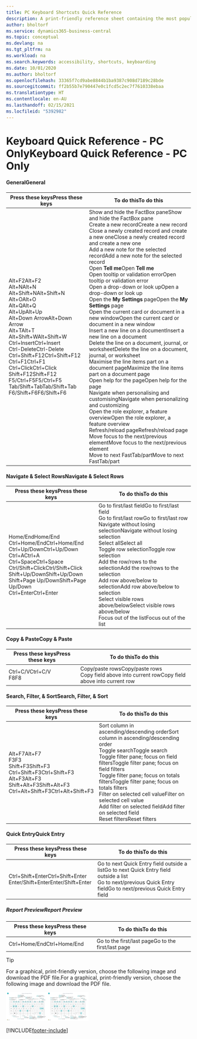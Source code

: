```yaml
---
title: PC Keyboard Shortcuts Quick Reference
description: A print-friendly reference sheet containing the most popular keyboard shortcuts for PC users.
author: bholtorf
ms.service: dynamics365-business-central
ms.topic: conceptual
ms.devlang: na
ms.tgt_pltfrm: na
ms.workload: na
ms.search.keywords: accessibility, shortcuts, keyboarding
ms.date: 10/01/2020
ms.author: bholtorf
ms.openlocfilehash: 33365f7cd9abe8844b1ba9387c908d7189c28bde
ms.sourcegitcommit: ff2b55b7e790447e0c1fcd5c2ec7f7610338ebaa
ms.translationtype: HT
ms.contentlocale: en-AU
ms.lasthandoff: 02/15/2021
ms.locfileid: "5392982"
---
```

# <a name="keyboard-quick-reference---pc-only"></a><span data-ttu-id="86b0f-103">Keyboard Quick Reference - PC Only</span><span class="sxs-lookup"><span data-stu-id="86b0f-103">Keyboard Quick Reference - PC Only</span></span>

#### <a name="general"></a><span data-ttu-id="86b0f-104">General</span><span class="sxs-lookup"><span data-stu-id="86b0f-104">General</span></span>

|<span data-ttu-id="86b0f-105">Press these keys</span><span class="sxs-lookup"><span data-stu-id="86b0f-105">Press these keys</span></span>|<span data-ttu-id="86b0f-106">To do this</span><span class="sxs-lookup"><span data-stu-id="86b0f-106">To do this</span></span>|  
|-|-|
|<span data-ttu-id="86b0f-107">Alt+F2</span><span class="sxs-lookup"><span data-stu-id="86b0f-107">Alt+F2</span></span><br /><span data-ttu-id="86b0f-108">Alt+N</span><span class="sxs-lookup"><span data-stu-id="86b0f-108">Alt+N</span></span><br /><span data-ttu-id="86b0f-109">Alt+Shift+N</span><span class="sxs-lookup"><span data-stu-id="86b0f-109">Alt+Shift+N</span></span><br /><span data-ttu-id="86b0f-110">Alt+O</span><span class="sxs-lookup"><span data-stu-id="86b0f-110">Alt+O</span></span><br /><span data-ttu-id="86b0f-111">Alt+Q</span><span class="sxs-lookup"><span data-stu-id="86b0f-111">Alt+Q</span></span><br /><span data-ttu-id="86b0f-112">Alt+Up</span><span class="sxs-lookup"><span data-stu-id="86b0f-112">Alt+Up</span></span><br /><span data-ttu-id="86b0f-113">Alt+Down Arrow</span><span class="sxs-lookup"><span data-stu-id="86b0f-113">Alt+Down Arrow</span></span><br /><span data-ttu-id="86b0f-114">Alt+T</span><span class="sxs-lookup"><span data-stu-id="86b0f-114">Alt+T</span></span><br /><span data-ttu-id="86b0f-115">Alt+Shift+W</span><span class="sxs-lookup"><span data-stu-id="86b0f-115">Alt+Shift+W</span></span><br /><span data-ttu-id="86b0f-116">Ctrl+Insert</span><span class="sxs-lookup"><span data-stu-id="86b0f-116">Ctrl+Insert</span></span><br /><span data-ttu-id="86b0f-117">Ctrl-Delete</span><span class="sxs-lookup"><span data-stu-id="86b0f-117">Ctrl-Delete</span></span><br /><span data-ttu-id="86b0f-118">Ctrl+Shift+F12</span><span class="sxs-lookup"><span data-stu-id="86b0f-118">Ctrl+Shift+F12</span></span><br /><span data-ttu-id="86b0f-119">Ctrl+F1</span><span class="sxs-lookup"><span data-stu-id="86b0f-119">Ctrl+F1</span></span><br /><span data-ttu-id="86b0f-120">Ctrl+Click</span><span class="sxs-lookup"><span data-stu-id="86b0f-120">Ctrl+Click</span></span><br /><span data-ttu-id="86b0f-121">Shift+F12</span><span class="sxs-lookup"><span data-stu-id="86b0f-121">Shift+F12</span></span><br /><span data-ttu-id="86b0f-122">F5/Ctrl+F5</span><span class="sxs-lookup"><span data-stu-id="86b0f-122">F5/Ctrl+F5</span></span><br /><span data-ttu-id="86b0f-123">Tab/Shift+Tab</span><span class="sxs-lookup"><span data-stu-id="86b0f-123">Tab/Shift+Tab</span></span><br /><span data-ttu-id="86b0f-124">F6/Shift+F6</span><span class="sxs-lookup"><span data-stu-id="86b0f-124">F6/Shift+F6</span></span><br />|<span data-ttu-id="86b0f-125">Show and hide the FactBox pane</span><span class="sxs-lookup"><span data-stu-id="86b0f-125">Show and hide the FactBox pane</span></span><br /><span data-ttu-id="86b0f-126">Create a new record</span><span class="sxs-lookup"><span data-stu-id="86b0f-126">Create a new record</span></span><br /><span data-ttu-id="86b0f-127">Close a newly created record and create a new one</span><span class="sxs-lookup"><span data-stu-id="86b0f-127">Close a newly created record and create a new one</span></span><br /><span data-ttu-id="86b0f-128">Add a new note for the selected record</span><span class="sxs-lookup"><span data-stu-id="86b0f-128">Add a new note for the selected record</span></span><br /><span data-ttu-id="86b0f-129">Open **Tell me**</span><span class="sxs-lookup"><span data-stu-id="86b0f-129">Open **Tell me**</span></span><br /><span data-ttu-id="86b0f-130">Open tooltip or validation error</span><span class="sxs-lookup"><span data-stu-id="86b0f-130">Open tooltip or validation error</span></span><br /><span data-ttu-id="86b0f-131">Open a drop-down or look up</span><span class="sxs-lookup"><span data-stu-id="86b0f-131">Open a drop-down or look up</span></span><br /><span data-ttu-id="86b0f-132">Open the **My Settings** page</span><span class="sxs-lookup"><span data-stu-id="86b0f-132">Open the **My Settings** page</span></span><br /><span data-ttu-id="86b0f-133">Open the current card or document in a new window</span><span class="sxs-lookup"><span data-stu-id="86b0f-133">Open the current card or document in a new window</span></span><br /><span data-ttu-id="86b0f-134">Insert a new line on a document</span><span class="sxs-lookup"><span data-stu-id="86b0f-134">Insert a new line on a document</span></span><br /><span data-ttu-id="86b0f-135">Delete the line on a document, journal, or worksheet</span><span class="sxs-lookup"><span data-stu-id="86b0f-135">Delete the line on a document, journal, or worksheet</span></span><br /><span data-ttu-id="86b0f-136">Maximise the line items part on a document page</span><span class="sxs-lookup"><span data-stu-id="86b0f-136">Maximize the line items part on a document page</span></span><br /><span data-ttu-id="86b0f-137">Open help for the page</span><span class="sxs-lookup"><span data-stu-id="86b0f-137">Open help for the page</span></span><br /><span data-ttu-id="86b0f-138">Navigate when personalising and customising</span><span class="sxs-lookup"><span data-stu-id="86b0f-138">Navigate when personalizing and customizing</span></span><br /><span data-ttu-id="86b0f-139">Open the role explorer, a feature overview</span><span class="sxs-lookup"><span data-stu-id="86b0f-139">Open the role explorer, a feature overview</span></span><br /><span data-ttu-id="86b0f-140">Refresh/reload page</span><span class="sxs-lookup"><span data-stu-id="86b0f-140">Refresh/reload page</span></span><br /><span data-ttu-id="86b0f-141">Move focus to the next/previous element</span><span class="sxs-lookup"><span data-stu-id="86b0f-141">Move focus to the next/previous element</span></span><br /><span data-ttu-id="86b0f-142">Move to next FastTab/part</span><span class="sxs-lookup"><span data-stu-id="86b0f-142">Move to next FastTab/part</span></span>|

#### <a name="navigate--select-rows"></a><span data-ttu-id="86b0f-143">Navigate & Select Rows</span><span class="sxs-lookup"><span data-stu-id="86b0f-143">Navigate & Select Rows</span></span>

|<span data-ttu-id="86b0f-144">Press these keys</span><span class="sxs-lookup"><span data-stu-id="86b0f-144">Press these keys</span></span>|<span data-ttu-id="86b0f-145">To do this</span><span class="sxs-lookup"><span data-stu-id="86b0f-145">To do this</span></span>|
|-|-|
|<span data-ttu-id="86b0f-146">Home/End</span><span class="sxs-lookup"><span data-stu-id="86b0f-146">Home/End</span></span><br /><span data-ttu-id="86b0f-147">Ctrl+Home/End</span><span class="sxs-lookup"><span data-stu-id="86b0f-147">Ctrl+Home/End</span></span> <br /><span data-ttu-id="86b0f-148">Ctrl+Up/Down</span><span class="sxs-lookup"><span data-stu-id="86b0f-148">Ctrl+Up/Down</span></span><br /><span data-ttu-id="86b0f-149">Ctrl+A</span><span class="sxs-lookup"><span data-stu-id="86b0f-149">Ctrl+A</span></span> <br /><span data-ttu-id="86b0f-150">Ctrl+Space</span><span class="sxs-lookup"><span data-stu-id="86b0f-150">Ctrl+Space</span></span><br /><span data-ttu-id="86b0f-151">Ctrl/Shift+Click</span><span class="sxs-lookup"><span data-stu-id="86b0f-151">Ctrl/Shift+Click</span></span><br /><span data-ttu-id="86b0f-152">Shift+Up/Down</span><span class="sxs-lookup"><span data-stu-id="86b0f-152">Shift+Up/Down</span></span><br /><span data-ttu-id="86b0f-153">Shift+Page Up/Down</span><span class="sxs-lookup"><span data-stu-id="86b0f-153">Shift+Page Up/Down</span></span><br /><span data-ttu-id="86b0f-154">Ctrl+Enter</span><span class="sxs-lookup"><span data-stu-id="86b0f-154">Ctrl+Enter</span></span>|<span data-ttu-id="86b0f-155">Go to first/last field</span><span class="sxs-lookup"><span data-stu-id="86b0f-155">Go to first/last field</span></span><br /><span data-ttu-id="86b0f-156">Go to first/last row</span><span class="sxs-lookup"><span data-stu-id="86b0f-156">Go to first/last row</span></span><br /><span data-ttu-id="86b0f-157">Navigate without losing selection</span><span class="sxs-lookup"><span data-stu-id="86b0f-157">Navigate without losing selection</span></span><br /><span data-ttu-id="86b0f-158">Select all</span><span class="sxs-lookup"><span data-stu-id="86b0f-158">Select all</span></span><br /><span data-ttu-id="86b0f-159">Toggle row selection</span><span class="sxs-lookup"><span data-stu-id="86b0f-159">Toggle row selection</span></span><br /> <span data-ttu-id="86b0f-160">Add the row/rows to the selection</span><span class="sxs-lookup"><span data-stu-id="86b0f-160">Add the row/rows to the selection</span></span><br /><span data-ttu-id="86b0f-161">Add row above/below to selection</span><span class="sxs-lookup"><span data-stu-id="86b0f-161">Add row above/below to selection</span></span><br /><span data-ttu-id="86b0f-162">Select visible rows above/below</span><span class="sxs-lookup"><span data-stu-id="86b0f-162">Select visible rows above/below</span></span> <br /><span data-ttu-id="86b0f-163">Focus out of the list</span><span class="sxs-lookup"><span data-stu-id="86b0f-163">Focus out of the list</span></span>|

#### <a name="copy--paste"></a><span data-ttu-id="86b0f-164">Copy & Paste</span><span class="sxs-lookup"><span data-stu-id="86b0f-164">Copy & Paste</span></span>

|<span data-ttu-id="86b0f-165">Press these keys</span><span class="sxs-lookup"><span data-stu-id="86b0f-165">Press these keys</span></span>|<span data-ttu-id="86b0f-166">To do this</span><span class="sxs-lookup"><span data-stu-id="86b0f-166">To do this</span></span>|
|-|-|
|<span data-ttu-id="86b0f-167">Ctrl+C/V</span><span class="sxs-lookup"><span data-stu-id="86b0f-167">Ctrl+C/V</span></span><br /><span data-ttu-id="86b0f-168">F8</span><span class="sxs-lookup"><span data-stu-id="86b0f-168">F8</span></span>|<span data-ttu-id="86b0f-169">Copy/paste rows</span><span class="sxs-lookup"><span data-stu-id="86b0f-169">Copy/paste rows</span></span><br /><span data-ttu-id="86b0f-170">Copy field above into current row</span><span class="sxs-lookup"><span data-stu-id="86b0f-170">Copy field above into current row</span></span>|

#### <a name="search-filter--sort"></a><span data-ttu-id="86b0f-171">Search, Filter, & Sort</span><span class="sxs-lookup"><span data-stu-id="86b0f-171">Search, Filter, & Sort</span></span>

|<span data-ttu-id="86b0f-172">Press these keys</span><span class="sxs-lookup"><span data-stu-id="86b0f-172">Press these keys</span></span>|<span data-ttu-id="86b0f-173">To do this</span><span class="sxs-lookup"><span data-stu-id="86b0f-173">To do this</span></span>|
|-|-|
|<span data-ttu-id="86b0f-174">Alt+F7</span><span class="sxs-lookup"><span data-stu-id="86b0f-174">Alt+F7</span></span><br /><span data-ttu-id="86b0f-175">F3</span><span class="sxs-lookup"><span data-stu-id="86b0f-175">F3</span></span><br /><span data-ttu-id="86b0f-176">Shift+F3</span><span class="sxs-lookup"><span data-stu-id="86b0f-176">Shift+F3</span></span><br /><span data-ttu-id="86b0f-177">Ctrl+Shift+F3</span><span class="sxs-lookup"><span data-stu-id="86b0f-177">Ctrl+Shift+F3</span></span><br /><span data-ttu-id="86b0f-178">Alt+F3</span><span class="sxs-lookup"><span data-stu-id="86b0f-178">Alt+F3</span></span><br /><span data-ttu-id="86b0f-179">Shift+Alt+F3</span><span class="sxs-lookup"><span data-stu-id="86b0f-179">Shift+Alt+F3</span></span><br /><span data-ttu-id="86b0f-180">Ctrl+Alt+Shift+F3</span><span class="sxs-lookup"><span data-stu-id="86b0f-180">Ctrl+Alt+Shift+F3</span></span>|<span data-ttu-id="86b0f-181">Sort column in ascending/descending order</span><span class="sxs-lookup"><span data-stu-id="86b0f-181">Sort column in ascending/descending order</span></span><br /><span data-ttu-id="86b0f-182">Toggle search</span><span class="sxs-lookup"><span data-stu-id="86b0f-182">Toggle search</span></span><br /><span data-ttu-id="86b0f-183">Toggle filter pane; focus on field filters</span><span class="sxs-lookup"><span data-stu-id="86b0f-183">Toggle filter pane; focus on field filters</span></span><br /><span data-ttu-id="86b0f-184">Toggle filter pane; focus on totals filters</span><span class="sxs-lookup"><span data-stu-id="86b0f-184">Toggle filter pane; focus on totals filters</span></span><br /><span data-ttu-id="86b0f-185">Filter on selected cell value</span><span class="sxs-lookup"><span data-stu-id="86b0f-185">Filter on selected cell value</span></span><br /><span data-ttu-id="86b0f-186">Add filter on selected field</span><span class="sxs-lookup"><span data-stu-id="86b0f-186">Add filter on selected field</span></span><br /><span data-ttu-id="86b0f-187">Reset filters</span><span class="sxs-lookup"><span data-stu-id="86b0f-187">Reset filters</span></span>|

#### <a name="quick-entry"></a><span data-ttu-id="86b0f-188">Quick Entry</span><span class="sxs-lookup"><span data-stu-id="86b0f-188">Quick Entry</span></span>

|<span data-ttu-id="86b0f-189">Press these keys</span><span class="sxs-lookup"><span data-stu-id="86b0f-189">Press these keys</span></span>|<span data-ttu-id="86b0f-190">To do this</span><span class="sxs-lookup"><span data-stu-id="86b0f-190">To do this</span></span>|
|-|-|
|<span data-ttu-id="86b0f-191">Ctrl+Shift+Enter</span><span class="sxs-lookup"><span data-stu-id="86b0f-191">Ctrl+Shift+Enter</span></span><br /><span data-ttu-id="86b0f-192">Enter/Shift+Enter</span><span class="sxs-lookup"><span data-stu-id="86b0f-192">Enter/Shift+Enter</span></span>|<span data-ttu-id="86b0f-193">Go to next Quick Entry field outside a list</span><span class="sxs-lookup"><span data-stu-id="86b0f-193">Go to next Quick Entry field outside a list</span></span><br /><span data-ttu-id="86b0f-194">Go to next/previous Quick Entry field</span><span class="sxs-lookup"><span data-stu-id="86b0f-194">Go to next/previous Quick Entry field</span></span>|

##### <a name="report-preview"></a><span data-ttu-id="86b0f-195">Report Preview</span><span class="sxs-lookup"><span data-stu-id="86b0f-195">Report Preview</span></span>

|<span data-ttu-id="86b0f-196">Press these keys</span><span class="sxs-lookup"><span data-stu-id="86b0f-196">Press these keys</span></span>|<span data-ttu-id="86b0f-197">To do this</span><span class="sxs-lookup"><span data-stu-id="86b0f-197">To do this</span></span>|
|-|-|
|<span data-ttu-id="86b0f-198">Ctrl+Home/End</span><span class="sxs-lookup"><span data-stu-id="86b0f-198">Ctrl+Home/End</span></span>|<span data-ttu-id="86b0f-199">Go to the first/last page</span><span class="sxs-lookup"><span data-stu-id="86b0f-199">Go to the first/last page</span></span>|

> [!TIP]
> <span data-ttu-id="86b0f-200">For a graphical, print-friendly version, choose the following image and download the PDF file.</span><span class="sxs-lookup"><span data-stu-id="86b0f-200">For a graphical, print-friendly version, choose the following image and download the PDF file.</span></span>
>
> <span data-ttu-id="86b0f-201">[![Icon that opens a PDF](media/keyboard_shortcut_inline.png)](media/keyboard_shortcuts.pdf)</span><span class="sxs-lookup"><span data-stu-id="86b0f-201">[![Icon that opens a PDF](media/keyboard_shortcut_inline.png)](media/keyboard_shortcuts.pdf)</span></span>


[!INCLUDE[footer-include](includes/footer-banner.md)]